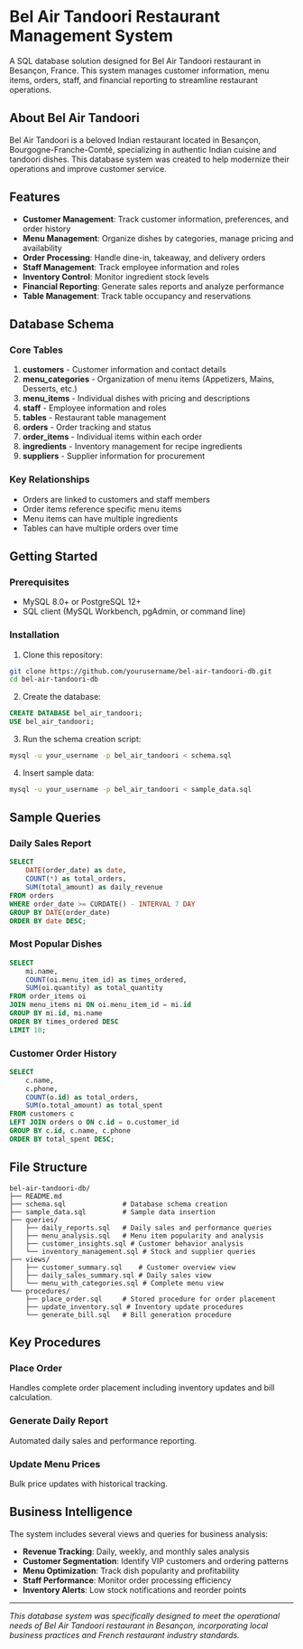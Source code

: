 # Bel Air Tandoori Restaurant Management System

A SQL database solution designed for Bel Air Tandoori restaurant in Besançon, France. This system manages customer information, menu items, orders, staff, and financial reporting to streamline restaurant operations.

##  About Bel Air Tandoori

Bel Air Tandoori is a beloved Indian restaurant located in Besançon, Bourgogne-Franche-Comté, specializing in authentic Indian cuisine and tandoori dishes. This database system was created to help modernize their operations and improve customer service.

##  Features

- **Customer Management**: Track customer information, preferences, and order history
- **Menu Management**: Organize dishes by categories, manage pricing and availability
- **Order Processing**: Handle dine-in, takeaway, and delivery orders
- **Staff Management**: Track employee information and roles
- **Inventory Control**: Monitor ingredient stock levels
- **Financial Reporting**: Generate sales reports and analyze performance
- **Table Management**: Track table occupancy and reservations

##  Database Schema

### Core Tables

1. **customers** - Customer information and contact details
2. **menu_categories** - Organization of menu items (Appetizers, Mains, Desserts, etc.)
3. **menu_items** - Individual dishes with pricing and descriptions
4. **staff** - Employee information and roles
5. **tables** - Restaurant table management
6. **orders** - Order tracking and status
7. **order_items** - Individual items within each order
8. **ingredients** - Inventory management for recipe ingredients
9. **suppliers** - Supplier information for procurement

### Key Relationships

- Orders are linked to customers and staff members
- Order items reference specific menu items
- Menu items can have multiple ingredients
- Tables can have multiple orders over time

##  Getting Started

### Prerequisites

- MySQL 8.0+ or PostgreSQL 12+
- SQL client (MySQL Workbench, pgAdmin, or command line)

### Installation

1. Clone this repository:
```bash
git clone https://github.com/yourusername/bel-air-tandoori-db.git
cd bel-air-tandoori-db
```

2. Create the database:
```sql
CREATE DATABASE bel_air_tandoori;
USE bel_air_tandoori;
```

3. Run the schema creation script:
```bash
mysql -u your_username -p bel_air_tandoori < schema.sql
```

4. Insert sample data:
```bash
mysql -u your_username -p bel_air_tandoori < sample_data.sql
```

##  Sample Queries

### Daily Sales Report
```sql
SELECT 
    DATE(order_date) as date,
    COUNT(*) as total_orders,
    SUM(total_amount) as daily_revenue
FROM orders 
WHERE order_date >= CURDATE() - INTERVAL 7 DAY
GROUP BY DATE(order_date)
ORDER BY date DESC;
```

### Most Popular Dishes
```sql
SELECT 
    mi.name,
    COUNT(oi.menu_item_id) as times_ordered,
    SUM(oi.quantity) as total_quantity
FROM order_items oi
JOIN menu_items mi ON oi.menu_item_id = mi.id
GROUP BY mi.id, mi.name
ORDER BY times_ordered DESC
LIMIT 10;
```

### Customer Order History
```sql
SELECT 
    c.name,
    c.phone,
    COUNT(o.id) as total_orders,
    SUM(o.total_amount) as total_spent
FROM customers c
LEFT JOIN orders o ON c.id = o.customer_id
GROUP BY c.id, c.name, c.phone
ORDER BY total_spent DESC;
```

##  File Structure

```
bel-air-tandoori-db/
├── README.md
├── schema.sql              # Database schema creation
├── sample_data.sql         # Sample data insertion
├── queries/
│   ├── daily_reports.sql   # Daily sales and performance queries
│   ├── menu_analysis.sql   # Menu item popularity and analysis
│   ├── customer_insights.sql # Customer behavior analysis
│   └── inventory_management.sql # Stock and supplier queries
├── views/
│   ├── customer_summary.sql    # Customer overview view
│   ├── daily_sales_summary.sql # Daily sales view
│   └── menu_with_categories.sql # Complete menu view
└── procedures/
    ├── place_order.sql     # Stored procedure for order placement
    ├── update_inventory.sql # Inventory update procedures
    └── generate_bill.sql   # Bill generation procedure
```

##  Key Procedures

### Place Order
Handles complete order placement including inventory updates and bill calculation.

### Generate Daily Report
Automated daily sales and performance reporting.

### Update Menu Prices
Bulk price updates with historical tracking.

##  Business Intelligence

The system includes several views and queries for business analysis:

- **Revenue Tracking**: Daily, weekly, and monthly sales analysis
- **Customer Segmentation**: Identify VIP customers and ordering patterns
- **Menu Optimization**: Track dish popularity and profitability
- **Staff Performance**: Monitor order processing efficiency
- **Inventory Alerts**: Low stock notifications and reorder points





---

*This database system was specifically designed to meet the operational needs of Bel Air Tandoori restaurant in Besançon, incorporating local business practices and French restaurant industry standards.*
